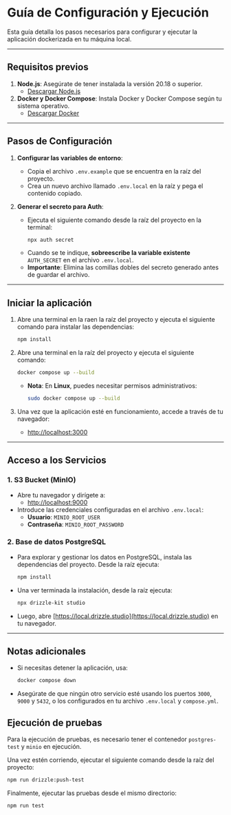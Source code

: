 # Guía de Configuración y Ejecución

Esta guía detalla los pasos necesarios para configurar y ejecutar la aplicación dockerizada en tu máquina local.

---

## Requisitos previos

1. **Node.js**: Asegúrate de tener instalada la versión 20.18 o superior.
   - [Descargar Node.js](https://nodejs.org/)
2. **Docker y Docker Compose**: Instala Docker y Docker Compose según tu sistema operativo.
   - [Descargar Docker](https://www.docker.com/products/docker-desktop/)

---

## Pasos de Configuración

1. **Configurar las variables de entorno**:
   - Copia el archivo `.env.example` que se encuentra en la raíz del proyecto.
   - Crea un nuevo archivo llamado `.env.local` en la raíz y pega el contenido copiado.

2. **Generar el secreto para Auth**:
   - Ejecuta el siguiente comando desde la raíz del proyecto en la terminal:
     ```bash
     npx auth secret
     ```
   - Cuando se te indique, **sobreescribe la variable existente** `AUTH_SECRET` en el archivo `.env.local`.
   - **Importante**: Elimina las comillas dobles del secreto generado antes de guardar el archivo.

---

## Iniciar la aplicación
1. Abre una terminal en la raen la raíz del proyecto y ejecuta el siguiente comando para instalar las dependencias:
   ```bash
   npm install
   ```

2. Abre una terminal en la raíz del proyecto y ejecuta el siguiente comando:
   ```bash
   docker compose up --build
   ```
   - **Nota**: En **Linux**, puedes necesitar permisos administrativos:
     ```bash
     sudo docker compose up --build
     ```

2. Una vez que la aplicación esté en funcionamiento, accede a través de tu navegador:
   - [http://localhost:3000](http://localhost:3000)

---

## Acceso a los Servicios

### 1. **S3 Bucket (MinIO)**
   - Abre tu navegador y dirígete a:
     - [http://localhost:9000](http://localhost:9000)
   - Introduce las credenciales configuradas en el archivo `.env.local`:
     - **Usuario**: `MINIO_ROOT_USER`
     - **Contraseña**: `MINIO_ROOT_PASSWORD`

### 2. **Base de datos PostgreSQL**
   - Para explorar y gestionar los datos en PostgreSQL, instala las dependencias del proyecto. Desde la raíz ejecuta:
      ```bash
     npm install
     ```
     
   - Una ver terminada la instalación, desde la raíz ejecuta:
     ```bash
     npx drizzle-kit studio
     ```
   - Luego, abre [https://local.drizzle.studio](https://local.drizzle.studio) en tu navegador.

---

## Notas adicionales

- Si necesitas detener la aplicación, usa:
  ```bash
  docker compose down
  ```
- Asegúrate de que ningún otro servicio esté usando los puertos `3000`, `9000` y `5432`, o los configurados en tu archivo `.env.local` y `compose.yml`.

## Ejecución de pruebas

Para la ejecución de pruebas, es necesario tener el contenedor `postgres-test` y `minio` en ejecución.

Una vez estén corriendo, ejecutar el siguiente comando desde la raíz del proyecto:
   ```bash
   npm run drizzle:push-test
   ```
Finalmente, ejecutar las pruebas desde el mismo directorio:
   ```bash
   npm run test
   ```